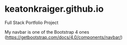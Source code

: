 # keatonkraiger.github.io
Full Stack Portfolio Project

My navbar is one of the Bootstrap 4 ones (https://getbootstrap.com/docs/4.0/components/navbar/)
